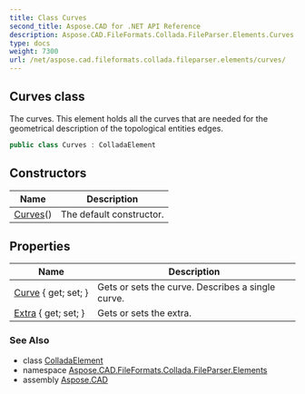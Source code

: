 ```yaml
---
title: Class Curves
second_title: Aspose.CAD for .NET API Reference
description: Aspose.CAD.FileFormats.Collada.FileParser.Elements.Curves class. The curves. This element holds all the curves that are needed for the geometrical description of the topological entities edges
type: docs
weight: 7300
url: /net/aspose.cad.fileformats.collada.fileparser.elements/curves/
---
```

## Curves class

The curves. This element holds all the curves that are needed for the geometrical description of the topological entities edges.

```csharp
public class Curves : ColladaElement
```

## Constructors

| Name | Description |
| --- | --- |
| [Curves](curves/)() | The default constructor. |

## Properties

| Name | Description |
| --- | --- |
| [Curve](../../aspose.cad.fileformats.collada.fileparser.elements/curves/curve/) { get; set; } | Gets or sets the curve. Describes a single curve. |
| [Extra](../../aspose.cad.fileformats.collada.fileparser.elements/curves/extra/) { get; set; } | Gets or sets the extra. |

### See Also

* class [ColladaElement](../colladaelement/)
* namespace [Aspose.CAD.FileFormats.Collada.FileParser.Elements](../../aspose.cad.fileformats.collada.fileparser.elements/)
* assembly [Aspose.CAD](../../)


